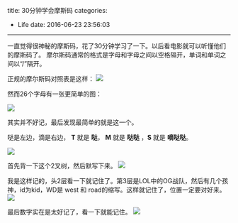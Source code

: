 title: 30分钟学会摩斯码
categories:
  - Life
date: 2016-06-23 23:56:03
---

一直觉得很神秘的摩斯码，花了30分钟学习了一下。以后看电影就可以听懂他们的摩斯码了。
摩尔斯码通常的格式是字母和字母之间以空格隔开，单词和单词之间以“/”隔开。

<!--more-->

正规的摩尔斯码对照表是这样：
![](http://7xnueu.com1.z0.glb.clouddn.com/2016/06/7e5d4dfca_b.jpg) 


然而26个字母有一张更简单的图：

![](http://7xnueu.com1.z0.glb.clouddn.com/2016/06/8dd729969_b.jpg) 


其实并不好记，最后发现最简单的就是这一个。

哒是左边，滴是右边， **T** 就是 **哒**， **M** 就是 **哒哒** ，**S** 就是 **嘀哒哒**。

![](http://7xnueu.com1.z0.glb.clouddn.com/2016/06/74c7f87e6014cb4fcf8cbcd0a3f3723c.jpg) 


首先背一下这个2叉树，然后默写下来。
![](http://7xnueu.com1.z0.glb.clouddn.com/2016/06/101.jpg) 

我是这样记的，头2层看一下就记住了。第3层是LOL中的OG战队，然后有几个孩神，id为kid，WD是 west 和 road的缩写。这样就记住了，位置一定要对好来。
![](http://7xnueu.com1.z0.glb.clouddn.com/2016/06/102.jpg) 

最后数字实在是太好记了，看一下就能记住。
![](http://7xnueu.com1.z0.glb.clouddn.com/2016/06/103.jpg) 



